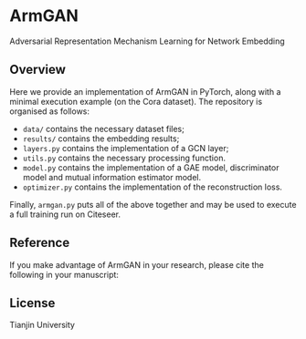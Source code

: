 # ArmGAN
Adversarial Representation Mechanism Learning for Network Embedding 

## Overview
Here we provide an implementation of ArmGAN in PyTorch, along with a minimal execution example (on the Cora dataset). The repository is organised as follows:
- `data/` contains the necessary dataset files;
- `results/` contains the embedding results;
- `layers.py` contains the implementation of a GCN layer;
- `utils.py` contains the necessary processing function.
- `model.py` contains the implementation of a GAE model, discriminator model and mutual information estimator model.
- `optimizer.py` contains the implementation of the reconstruction loss.

Finally, `armgan.py` puts all of the above together and may be used to execute a full training run on Citeseer.

## Reference
If you make advantage of ArmGAN in your research, please cite the following in your manuscript:


## License
Tianjin University
